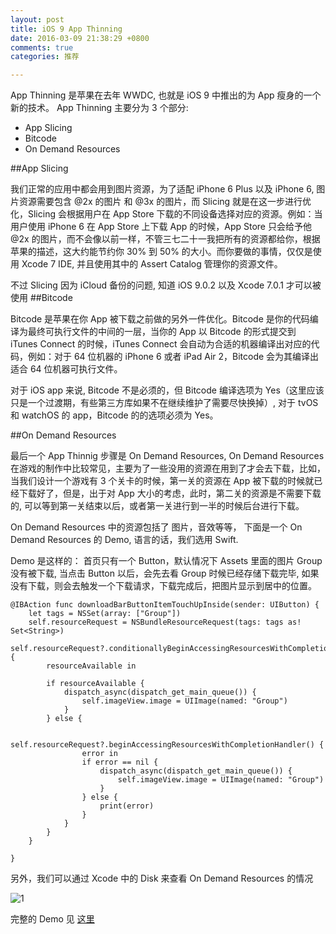 ```yaml
---
layout: post
title: iOS 9 App Thinning
date: 2016-03-09 21:38:29 +0800
comments: true
categories: 推荐

---
```



App Thinning 是苹果在去年 WWDC, 也就是 iOS 9 中推出的为 App 瘦身的一个新的技术。 App Thinning 主要分为 3 个部分:

* App Slicing
* Bitcode
* On Demand Resources

##App Slicing

我们正常的应用中都会用到图片资源，为了适配 iPhone 6 Plus 以及 iPhone 6, 图片资源需要包含 @2x 的图片 和 @3x 的图片，而 Slicing 就是在这一步进行优化，Slicing 会根据用户在 App Store 下载的不同设备选择对应的资源。例如：当用户使用 iPhone 6 在 App Store 上下载 App 的时候，App Store 只会给予他 @2x 的图片，而不会像以前一样，不管三七二十一我把所有的资源都给你，根据苹果的描述，这大约能节约你 30% 到 50% 的大小。而你要做的事情，仅仅是使用 Xcode 7 IDE, 并且使用其中的 Assert Catalog 管理你的资源文件。

不过 Slicing 因为 iCloud 备份的问题, 知道 iOS 9.0.2 以及 Xcode 7.0.1 才可以被使用
##Bitcode

Bitcode 是苹果在你 App 被下载之前做的另外一件优化。Bitcode 是你的代码编译为最终可执行文件的中间的一层，当你的 App 以 Bitcode 的形式提交到 iTunes Connect 的时候，iTunes Connect 会自动为合适的机器编译出对应的代码，例如：对于 64 位机器的 iPhone 6 或者 iPad Air 2，Bitcode 会为其编译出适合 64 位机器可执行文件。

对于 iOS app 来说, Bitcode 不是必须的，但 Bitcode 编译选项为 Yes（这里应该只是一个过渡期，有些第三方库如果不在继续维护了需要尽快换掉）, 对于 tvOS 和 watchOS 的 app，Bitcode 的的选项必须为 Yes。
<!--more-->

##On Demand Resources

最后一个 App Thinnig 步骤是 On Demand Resources, On Demand Resources 在游戏的制作中比较常见，主要为了一些没用的资源在用到了才会去下载，比如，当我们设计一个游戏有 3 个关卡的时候，第一关的资源在 App 被下载的时候就已经下载好了，但是，出于对 App 大小的考虑，此时，第二关的资源是不需要下载的, 可以等到第一关结束以后，或者第一关进行到一半的时候后台进行下载。

On Demand Resources 中的资源包括了 图片，音效等等， 下面是一个 On Demand Resources 的 Demo, 语言的话，我们选用 Swift.

Demo 是这样的： 首页只有一个 Button，默认情况下 Assets 里面的图片 Group 没有被下载, 当点击 Button 以后，会先去看 Group 时候已经存储下载完毕, 如果没有下载，则会去触发一个下载请求，下载完成后，把图片显示到居中的位置。

	@IBAction func downloadBarButtonItemTouchUpInside(sender: UIButton) {
	    let tags = NSSet(array: ["Group"])
	    self.resourceRequest = NSBundleResourceRequest(tags: tags as! Set<String>)
	    self.resourceRequest?.conditionallyBeginAccessingResourcesWithCompletionHandler() {
	        resourceAvailable in
	
	        if resourceAvailable {
	            dispatch_async(dispatch_get_main_queue()) {
	                self.imageView.image = UIImage(named: "Group")
	            }
	        } else {
	
	            self.resourceRequest?.beginAccessingResourcesWithCompletionHandler() {
	                error in
	                if error == nil {
	                    dispatch_async(dispatch_get_main_queue()) {
	                        self.imageView.image = UIImage(named: "Group")
	                    }
	                } else {
	                    print(error)
	                }
	            }
	        }
	    }
	
	}

另外，我们可以通过 Xcode 中的 Disk 来查看 On Demand Resources 的情况

![1](http://blog.ggteach.com/img/app_thinning.jpg)

完整的 Demo 见 [这里](https://github.com/VioletHill/AppThinningDemo)

	
	
